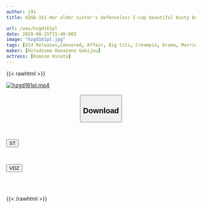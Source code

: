 ```yaml
---
author: j91
title: HZGD-161 Her older sister's defenseless I-cup beautiful busty body was so erotic that we had sex with her in secret Arisa Hanyu

url: /was/hzgd161pl
date: 2020-08-25T15:40:00Z
image: "hzgd161pl.jpg"
tags: [Old Releases,Censored, Affair, Big tits, Creampie, Drama, Married Woman, Massage, Older sister, Solowork, Titty fuck]
maker: [Hitodzuma Hanazono Gekijou]
actress: [Komine Hinata]
---
```



{{< rawhtml >}}

<div class="video" data-videoid="ReaMQvr8p8id8RL">
    <a href="javascript:;">
        <img src="/was/hzgd161pl/hzgd161pl.jpg" width="WIDTH" height="HEIGHT" alt="hzgd161pl.mp4" loading="lazy">
    </a>
</div>

<script type="text/javascript" src="https://j91.asia/asset/on-demand-st.js"></script>

<br>
  <link rel="stylesheet" href="https://j91.asia/asset/bs5.css">
  
  <center>
  <button class="btn btn-primary" type="button" data-bs-toggle="collapse" data-bs-target=".multi-collapse" aria-expanded="false" aria-controls="multiCollapseExample1 multiCollapseExample2"><h2>Download</h2></button></center>
</p>
<div class="row">
  <div class="col">
    <div class="collapse multi-collapse" id="multiCollapseExample1">
      <div class="card card-body">
	      	      <br>
<div class="buttons">  
<p><a href="https://streamtape.to/v/ReaMQvr8p8id8RL" target="_blank"><button class="btn-hover color-3"><i class="fa fa-download"></i> ST</button></a></p></div>
    </div>
  </div>
</div>
  <div class="col">
    <div class="collapse multi-collapse" id="multiCollapseExample2">
      <div class="card card-body">
	      <br>
<div class="buttons">
<p><a href="https://vidoza.net/scn2hxywus02" target="_blank"><button class="btn-hover color-1"><i class="fa fa-download"></i> VDZ</button></a></p></div>
<br><br>
      </div>
    </div>
  </div>
</div>

{{< /rawhtml >}}